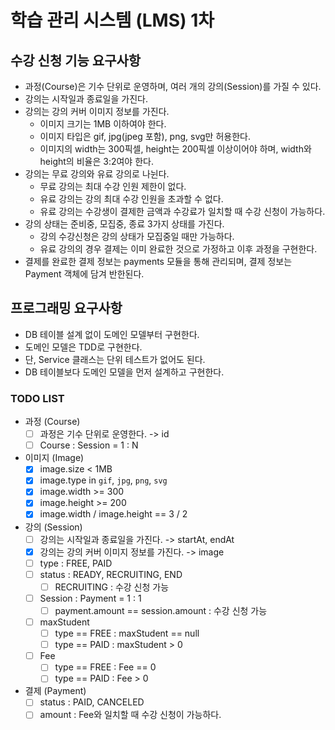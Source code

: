 # 학습 관리 시스템 (LMS) 1차

## 수강 신청 기능 요구사항
- 과정(Course)은 기수 단위로 운영하며, 여러 개의 강의(Session)를 가질 수 있다.
- 강의는 시작일과 종료일을 가진다.
- 강의는 강의 커버 이미지 정보를 가진다.
  - 이미지 크기는 1MB 이하여야 한다.
  - 이미지 타입은 gif, jpg(jpeg 포함), png, svg만 허용한다.
  - 이미지의 width는 300픽셀, height는 200픽셀 이상이어야 하며, width와 height의 비율은 3:2여야 한다.
- 강의는 무료 강의와 유료 강의로 나뉜다.
  - 무료 강의는 최대 수강 인원 제한이 없다. 
  - 유료 강의는 강의 최대 수강 인원을 초과할 수 없다. 
  - 유료 강의는 수강생이 결제한 금액과 수강료가 일치할 때 수강 신청이 가능하다.
- 강의 상태는 준비중, 모집중, 종료 3가지 상태를 가진다. 
  - 강의 수강신청은 강의 상태가 모집중일 때만 가능하다. 
  - 유료 강의의 경우 결제는 이미 완료한 것으로 가정하고 이후 과정을 구현한다.
- 결제를 완료한 결제 정보는 payments 모듈을 통해 관리되며, 결제 정보는 Payment 객체에 담겨 반한된다.

## 프로그래밍 요구사항
- DB 테이블 설계 없이 도메인 모델부터 구현한다.
- 도메인 모델은 TDD로 구현한다.
- 단, Service 클래스는 단위 테스트가 없어도 된다.
- DB 테이블보다 도메인 모델을 먼저 설계하고 구현한다.

### TODO LIST
- 과정 (Course) 
  - [ ] 과정은 기수 단위로 운영한다. -> id
  - [ ] Course : Session = 1 : N
- 이미지 (Image)
  - [x] image.size < 1MB
  - [x] image.type in `gif`, `jpg`, `png`, `svg`
  - [x] image.width >= 300
  - [x] image.height >= 200
  - [x] image.width / image.height == 3 / 2
- 강의 (Session)
  - [ ] 강의는 시작일과 종료일을 가진다. -> startAt, endAt
  - [x] 강의는 강의 커버 이미지 정보를 가진다. -> image
  - [ ] type : FREE, PAID
  - [ ] status : READY, RECRUITING, END
    - [ ] RECRUITING : 수강 신청 가능 
  - [ ] Session : Payment = 1 : 1
    - [ ] payment.amount == session.amount : 수강 신청 가능
  - [ ] maxStudent
    - [ ] type == FREE : maxStudent == null
    - [ ] type == PAID : maxStudent > 0
  - [ ] Fee
    - [ ] type == FREE : Fee == 0
    - [ ] type == PAID : Fee > 0
- 결제 (Payment)
  - [ ] status : PAID, CANCELED
  - [ ] amount : Fee와 일치할 때 수강 신청이 가능하다.
